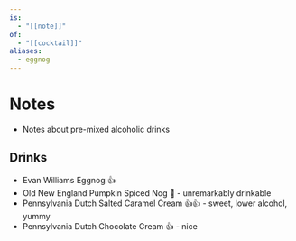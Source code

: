 ```yaml
---
is:
  - "[[note]]"
of:
  - "[[cocktail]]"
aliases:
  - eggnog
---
```

# Notes
- Notes about pre-mixed alcoholic drinks

## Drinks
- Evan Williams Eggnog 👍
- Old New England Pumpkin Spiced Nog 🤞 - unremarkably drinkable
- Pennsylvania Dutch Salted Caramel Cream 👍👍 - sweet, lower alcohol, yummy
- Pennsylvania Dutch Chocolate Cream 👍 - nice